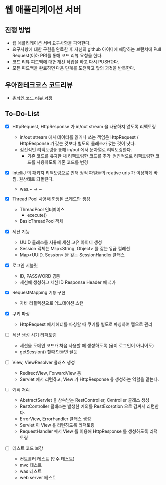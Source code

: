 # 웹 애플리케이션 서버
## 진행 방법
* 웹 애플리케이션 서버 요구사항을 파악한다.
* 요구사항에 대한 구현을 완료한 후 자신의 github 아이디에 해당하는 브랜치에 Pull Request(이하 PR)를 통해 코드 리뷰 요청을 한다.
* 코드 리뷰 피드백에 대한 개선 작업을 하고 다시 PUSH한다.
* 모든 피드백을 완료하면 다음 단계를 도전하고 앞의 과정을 반복한다.

## 우아한테크코스 코드리뷰
* [온라인 코드 리뷰 과정](https://github.com/woowacourse/woowacourse-docs/blob/master/maincourse/README.md)

## To-Do-List
- [x] HttpRequest, HttpResponse 가 in/out stream 을 사용하지 않도록 리팩토링
    - in/out stream 에서 데이터를 읽거나 쓰는 책임은 HttpRequest / HttpResponse 가 갖는 것보다 별도의 클래스가 갖는 것이 낫다.
    - 점진적인 리팩토링을 통해 in/out 에서 문자열로 리팩토링한다.
        - 기존 코드를 유지한 채 리팩토링한 코드를 추가, 점진적으로 리팩토링한 코드를 사용하도록 기존 코드를 변경

- [x] IntelliJ 의 패키지 리팩토링으로 인해 정적 파일들의 relative urls 가 이상하게 바뀜. 원상태로 되돌린다.
    - was.~ -> ~

- [x] Thread Pool 사용해 한정된 쓰레드만 생성
    - ThreadPool 인터페이스
        - execute()
    - BasicThreadPool 객체

- [x] 세션 기능
    - UUID 클래스를 사용해 세션 고유 아이디 생성
    - Session 객체는 Map<String, Object> 를 갖는 일급 컬레션
    - Map<UUID, Session> 을 갖는 SessionHandler 클래스
    
- [x] 로그인 서블릿
    - ID, PASSWORD 검증
    - 세션에 생성하고 세션 ID Response Header 에 추가

- [x] RequestMapping 기능 구현
    - 자바 리플렉션으로 어노테이션 스캔
    
- [x] 쿠키 파싱
    - HttpRequest 에서 헤더를 파싱할 때 쿠키를 별도로 파싱하여 맵으로 관리

- [ ] 세션 생성 시기 리팩토링
    - 세션을 도메인 코드가 처음 사용할 때 생성하도록 (굳이 로그인이 아니어도)
    - getSession() 할때 만들면 될듯

- [ ] View, ViewResolver 클래스 생성
    - RedirectView, ForwardView 등
    - Servlet 에서 리턴하고, View 가 HttpResponse 를 생성하는 역할을 맡는다.

- [ ] 예외 처리
    - AbstractServlet 을 상속받는 RestController, Controller 클래스 생성
    - RestController 클래스는 발생한 예외를 RestException 으로 감싸서 리턴한다.
    - ErrorView, ErrorHandler 클래스 생성
    - Servlet 이 View 를 리턴하도록 리팩토링
    - RequestHandler 에서 View 를 이용해 HttpResponse 를 생성하도록 리팩토링

- [ ] 테스트 코드 보강
    - 컨트롤러 테스트 (인수 테스트)
    - mvc 테스트
    - was 테스트
    - web server 테스트
